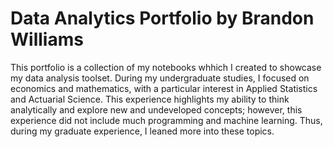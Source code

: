 # Data Analytics Portfolio by Brandon Williams
This portfolio is a collection of my notebooks whhich I created to showcase my data analysis toolset. During my undergraduate studies, I focused on economics and mathematics, with a particular interest in Applied Statistics and Actuarial Science. This experience highlights my ability to think analytically and explore new and undeveloped concepts; however, this experience did not include much programming and machine learning. Thus, during my graduate experience, I leaned more into these topics.
